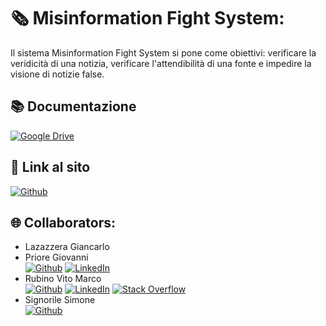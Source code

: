 # 🗞️ Misinformation Fight System:
Il sistema Misinformation Fight System si pone come obiettivi: verificare la veridicità di una notizia, verificare l'attendibilità di una fonte e impedire la visione di notizie false.

## 📚 Documentazione
[![Google Drive](https://img.shields.io/badge/Google%20Drive-4285F4?style=for-the-badge&logo=googledrive&logoColor=white)](https://drive.google.com/file/d/1dL2jf1HRURmvZ7pP0jwnkwSmDZb2rmIg/view?usp=sharing)

## 🔗 Link al sito
[![Github](https://img.shields.io/badge/MFS-Misinformation%20Fight%20System-blue)](https://mfs.altervista.org)

## 🌐 Collaborators:
* Lazazzera Giancarlo <br>
* Priore Giovanni <br>
[![Github](https://img.shields.io/badge/GitHub-100000?logo=github&logoColor=white)](https://github.com/GiovanniPriore) [![LinkedIn](https://img.shields.io/badge/LinkedIn-%230077B5.svg?logo=linkedin&logoColor=white)](https://www.linkedin.com/in/giovanni-priore-6b8508205/) 
* Rubino Vito Marco <br>
[![Github](https://img.shields.io/badge/GitHub-100000?logo=github&logoColor=white)](https://github.com/vitomarcorubino) [![LinkedIn](https://img.shields.io/badge/LinkedIn-%230077B5.svg?logo=linkedin&logoColor=white)](https://www.linkedin.com/in/vitomarcorubino/) [![Stack Overflow](https://img.shields.io/badge/-Stackoverflow-FE7A16?logo=stack-overflow&logoColor=white)](https://stackoverflow.com/users/11417498/marco-rubino) 
* Signorile Simone <br>
[![Github](https://img.shields.io/badge/GitHub-100000?logo=github&logoColor=white)](https://github.com/simonesignorile)

